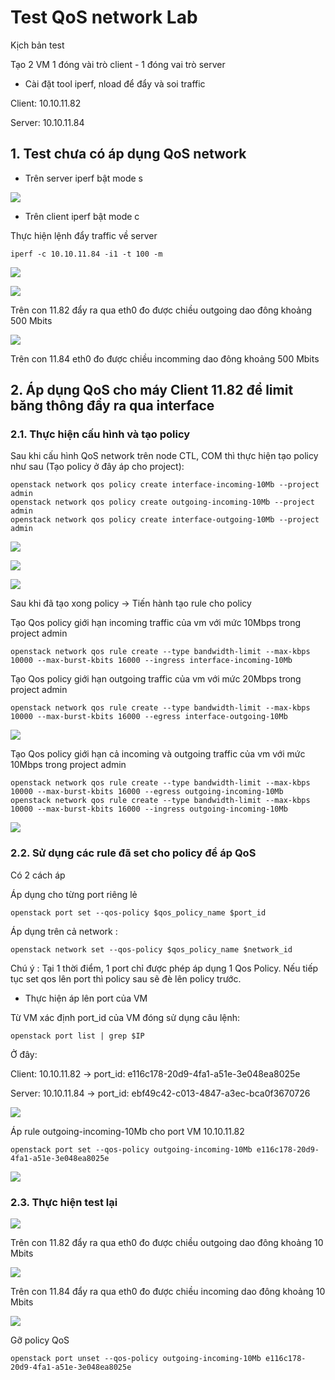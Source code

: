 # Test QoS network Lab

Kịch bản test

Tạo 2 VM 1 đóng vài trò client - 1 đóng vai trò server

+ Cài đặt tool iperf, nload để đẩy và soi traffic

Client: 10.10.11.82 

Server: 10.10.11.84

## 1. Test chưa có áp dụng QoS network

+ Trên server iperf bật mode s

![](../images/img-qos-network-lab/Screenshot_378.png)

+ Trên client iperf bật mode c 

Thực hiện lệnh đẩy traffic về server

```
iperf -c 10.10.11.84 -i1 -t 100 -m
```
![](../images/img-qos-network-lab/Screenshot_382.png)

![](../images/img-qos-network-lab/Screenshot_383.png)

Trên con 11.82 đẩy ra qua eth0 đo được chiều outgoing dao đông khoảng 500 Mbits

![](../images/img-qos-network-lab/Screenshot_384.png)

Trên con 11.84 eth0 đo được chiều incomming dao đông khoảng 500 Mbits

## 2. Áp dụng QoS cho máy Client 11.82 để limit băng thông đẩy ra qua interface

### 2.1. Thực hiện cấu hình và tạo policy

Sau khi cấu hình QoS network trên node CTL, COM thì thực hiện tạo policy như sau (Tạo policy ở đây áp cho project):

```
openstack network qos policy create interface-incoming-10Mb --project admin
openstack network qos policy create outgoing-incoming-10Mb --project admin
openstack network qos policy create interface-outgoing-10Mb --project admin
```

![](../images/img-qos-network-lab/Screenshot_385.png)

![](../images/img-qos-network-lab/Screenshot_386.png)

![](../images/img-qos-network-lab/Screenshot_387.png)


Sau khi đã tạo xong policy -> Tiến hành tạo rule cho policy

Tạo Qos policy giới hạn incoming traffic của vm với mức 10Mbps trong project admin

```
openstack network qos rule create --type bandwidth-limit --max-kbps 10000 --max-burst-kbits 16000 --ingress interface-incoming-10Mb
```

Tạo Qos policy giới hạn outgoing traffic của vm với mức 20Mbps trong project admin

```
openstack network qos rule create --type bandwidth-limit --max-kbps 10000 --max-burst-kbits 16000 --egress interface-outgoing-10Mb
```
![](../images/img-qos-network-lab/Screenshot_388.png)

Tạo Qos policy giới hạn cả incoming và outgoing traffic của vm với mức 10Mbps trong project admin

```
openstack network qos rule create --type bandwidth-limit --max-kbps 10000 --max-burst-kbits 16000 --egress outgoing-incoming-10Mb
openstack network qos rule create --type bandwidth-limit --max-kbps 10000 --max-burst-kbits 16000 --ingress outgoing-incoming-10Mb
```

![](../images/img-qos-network-lab/Screenshot_389.png)

### 2.2. Sử dụng các rule đã set cho policy để áp QoS

Có 2 cách áp

Áp dụng cho từng port riêng lẻ 

``` 
openstack port set --qos-policy $qos_policy_name $port_id
```

Áp dụng trên cả network : 

```
openstack network set --qos-policy $qos_policy_name $network_id
```

Chú ý : Tại 1 thời điểm, 1 port chỉ được phép áp dụng 1 Qos Policy. Nếu tiếp tục set qos lên port thì policy sau sẽ đè lên policy trước.

- Thực hiện áp lên port của VM

Từ VM xác định port_id của VM đóng sử dụng câu lệnh:

```
openstack port list | grep $IP
```

Ở đây:

Client: 10.10.11.82 -> port_id: e116c178-20d9-4fa1-a51e-3e048ea8025e

Server: 10.10.11.84 -> port_id: ebf49c42-c013-4847-a3ec-bca0f3670726

![](../images/img-qos-network-lab/Screenshot_390.png)

Áp rule outgoing-incoming-10Mb cho port VM 10.10.11.82

```
openstack port set --qos-policy outgoing-incoming-10Mb e116c178-20d9-4fa1-a51e-3e048ea8025e
```

![](../images/img-qos-network-lab/Screenshot_391.png)

### 2.3. Thực hiện test lại

![](../images/img-qos-network-lab/Screenshot_392.png)

Trên con 11.82 đẩy ra qua eth0 đo được chiều outgoing dao đông khoảng 10 Mbits

![](../images/img-qos-network-lab/Screenshot_393.png)

Trên con 11.84 đẩy ra qua eth0 đo được chiều incoming dao đông khoảng 10 Mbits

![](../images/img-qos-network-lab/Screenshot_394.png)


Gỡ policy QoS

```
openstack port unset --qos-policy outgoing-incoming-10Mb e116c178-20d9-4fa1-a51e-3e048ea8025e
```


